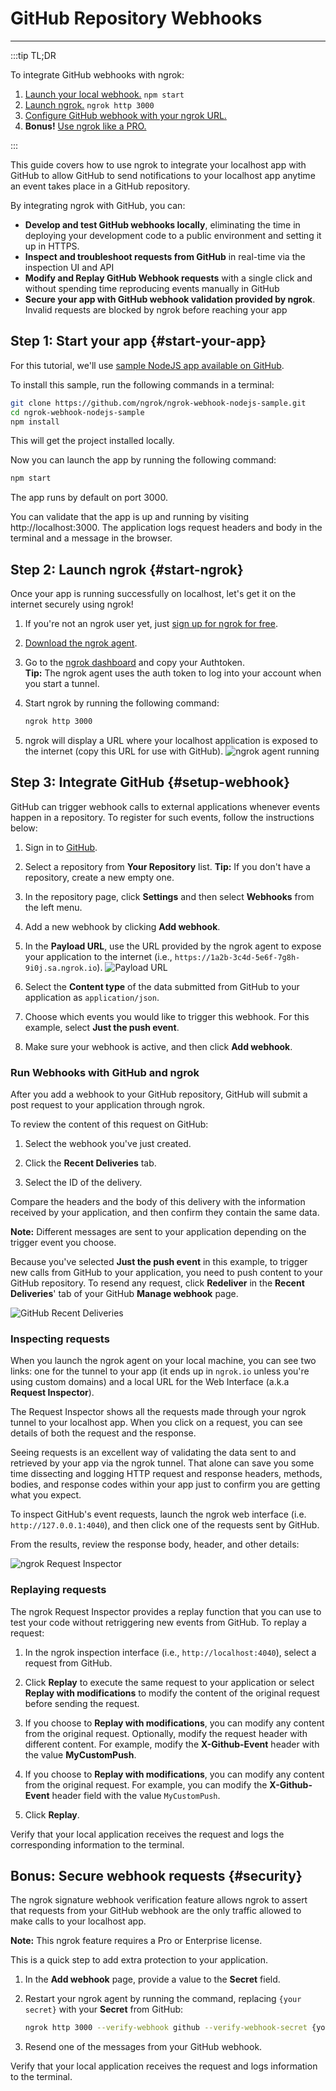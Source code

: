 # GitHub Repository Webhooks
------------

:::tip TL;DR

To integrate GitHub webhooks with ngrok:
1. [Launch your local webhook.](#start-your-app) `npm start`
1. [Launch ngrok.](#start-ngrok) `ngrok http 3000`
1. [Configure GitHub webhook with your ngrok URL.](#setup-webhook)
1. **Bonus!** [Use ngrok like a PRO.](#security)

:::


This guide covers how to use ngrok to integrate your localhost app with GitHub to allow GitHub to send notifications to your localhost app anytime an event takes place in a GitHub repository.

By integrating ngrok with GitHub, you can:

- **Develop and test GitHub webhooks locally**, eliminating the time in deploying your development code to a public environment and setting it up in HTTPS.
- **Inspect and troubleshoot requests from GitHub** in real-time via the inspection UI and API
- **Modify and Replay GitHub Webhook requests** with a single click and without spending time reproducing events manually in GitHub
- **Secure your app with GitHub webhook validation provided by ngrok**. Invalid requests are blocked by ngrok before reaching your app


## **Step 1**: Start your app {#start-your-app}

For this tutorial, we'll use [sample NodeJS app available on GitHub](https://github.com/ngrok/ngrok-webhook-nodejs-sample). 

To install this sample, run the following commands in a terminal:

```bash
git clone https://github.com/ngrok/ngrok-webhook-nodejs-sample.git
cd ngrok-webhook-nodejs-sample
npm install
```

This will get the project installed locally.

Now you can launch the app by running the following command: 

```bash
npm start
```

The app runs by default on port 3000. 

You can validate that the app is up and running by visiting http://localhost:3000. The application logs request headers and body in the terminal and a message in the browser.


## **Step 2**: Launch ngrok {#start-ngrok}

Once your app is running successfully on localhost, let's get it on the internet securely using ngrok! 

1. If you're not an ngrok user yet, just [sign up for ngrok for free](https://ngrok.com/signup).

1. [Download the ngrok agent](https://ngrok.com/download).

1. Go to the [ngrok dashboard](https://dashboard.ngrok.com) and copy your Authtoken. <br />
    **Tip:** The ngrok agent uses the auth token to log into your account when you start a tunnel.
    
1. Start ngrok by running the following command:
    ```bash
    ngrok http 3000
    ```

1. ngrok will display a URL where your localhost application is exposed to the internet (copy this URL for use with GitHub).
    ![ngrok agent running](/img/integrations/launch_ngrok_tunnel.png)


## **Step 3**: Integrate  GitHub {#setup-webhook}

GitHub can trigger webhook calls to external applications whenever events happen in a repository. To register for such events, follow the instructions below:

1. Sign in to [GitHub](https://github.com).

1. Select a repository from **Your Repository** list.
    **Tip:** If you don't have a repository, create a new empty one.

1. In the repository page, click **Settings** and then select **Webhooks** from the left menu.

1. Add a new webhook by clicking **Add webhook**.

1. In the **Payload URL**, use the URL provided by the ngrok agent to expose your application to the internet (i.e., `https://1a2b-3c4d-5e6f-7g8h-9i0j.sa.ngrok.io`).
    ![Payload URL](img/ngrok_url_configuration_github.png)

1. Select the **Content type** of the data submitted from GitHub to your application as `application/json`.

1. Choose which events you would like to trigger this webhook. For this example, select **Just the push event**.

1. Make sure your webhook is active, and then click **Add webhook**.


### Run Webhooks with GitHub and ngrok

After you add a webhook to your GitHub repository, GitHub will submit a post request to your application through ngrok.

To review the content of this request on GitHub:

1. Select the webhook you've just created.

1. Click the **Recent Deliveries** tab.

1. Select the ID of the delivery. 

Compare the headers and the body of this delivery with the information received by your application, and then confirm they contain the same data.

**Note:** Different messages are sent to your application depending on the trigger event you choose.

Because you've selected **Just the push event** in this example, to trigger new calls from GitHub to your application, you need to push content to your GitHub repository.
To resend any request, click **Redeliver** in the **Recent Deliveries**' tab of your GitHub **Manage webhook** page.

![GitHub Recent Deliveries](img/review_github_recent_deliveries.png)


### Inspecting requests

When you launch the ngrok agent on your local machine, you can see two links: one for the tunnel to your app (it ends up in `ngrok.io` unless you're using custom domains) and a local URL for the Web Interface (a.k.a **Request Inspector**).

The Request Inspector shows all the requests made through your ngrok tunnel to your localhost app. When you click on a request, you can see details of both the request and the response.

Seeing requests is an excellent way of validating the data sent to and retrieved by your app via the ngrok tunnel. That alone can save you some time dissecting and logging HTTP request and response headers, methods, bodies, and response codes within your app just to confirm you are getting what you expect.

To inspect GitHub's event requests, launch the ngrok web interface (i.e. `http://127.0.0.1:4040`), and then click one of the requests sent by GitHub.

From the results, review the response body, header, and other details:

![ngrok Request Inspector](img/ngrok_introspection_github_hooks.png)


### Replaying requests

The ngrok Request Inspector provides a replay function that you can use to test your code without retriggering new events from GitHub. To replay a request:

1. In the ngrok inspection interface (i.e., `http://localhost:4040`), select a request from GitHub.

1. Click **Replay** to execute the same request to your application or select **Replay with modifications** to modify the content of the original request before sending the request.

1. If you choose to **Replay with modifications**, you can modify any content from the original request. Optionally, modify the request header with different content. For example, modify the **X-Github-Event** header with the value **MyCustomPush**.

1. If you choose to **Replay with modifications**, you can modify any content from the original request. For example, you can modify the **X-Github-Event** header field with the value `MyCustomPush`.

1. Click **Replay**.

Verify that your local application receives the request and logs the corresponding information to the terminal.


## **Bonus**: Secure webhook requests {#security}

The ngrok signature webhook verification feature allows ngrok to assert that requests from your GitHub webhook are the only traffic allowed to make calls to your localhost app.

**Note:** This ngrok feature requires a Pro or Enterprise license.

This is a quick step to add extra protection to your application.

1. In the **Add webhook** page, provide a value to the **Secret** field.

1. Restart your ngrok agent by running the command, replacing `{your secret}` with your **Secret** from GitHub:
    ```bash
    ngrok http 3000 --verify-webhook github --verify-webhook-secret {your secret}
    ```

1. Resend one of the messages from your GitHub webhook.

Verify that your local application receives the request and logs information to the terminal.

